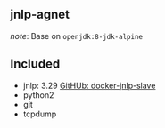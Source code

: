 ## jnlp-agnet

_note_: Base on ```openjdk:8-jdk-alpine```

## Included 
* jnlp: 3.29 [GitHUb: docker-jnlp-slave](https://github.com/jenkinsci/docker-jnlp-slave)
* python2 
* git
* tcpdump
